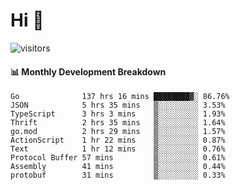 # Hi 👋
 
![visitors](https://visitor-badge.glitch.me/badge?page_id=sorcererxw.sorcererx)

#### 📊 Monthly Development Breakdown

<!--START_SECTION:waka-->
```text
Go              137 hrs 16 mins ████████▓░ 86.76%
JSON            5 hrs 35 mins   ▒░░░░░░░░░ 3.53%
TypeScript      3 hrs 3 mins    ▒░░░░░░░░░ 1.93%
Thrift          2 hrs 35 mins   ▒░░░░░░░░░ 1.64%
go.mod          2 hrs 29 mins   ▒░░░░░░░░░ 1.57%
ActionScript    1 hr 22 mins    ▒░░░░░░░░░ 0.87%
Text            1 hr 12 mins    ▒░░░░░░░░░ 0.76%
Protocol Buffer 57 mins         ▒░░░░░░░░░ 0.61%
Assembly        41 mins         ▒░░░░░░░░░ 0.44%
protobuf        31 mins         ▒░░░░░░░░░ 0.33%
```
<!--END_SECTION:waka-->
